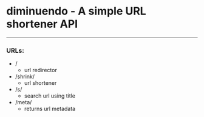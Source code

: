 # diminuendo - A simple URL shortener API
---

### URLs:
- / 
    - url redirector 
- /shrink/
    - url shortener
- /s/
    - search url using title
- /meta/
    - returns url metadata
